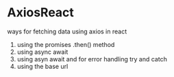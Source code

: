 # AxiosReact
ways for fetching data using axios in react

1) using the promises .then() method
2) using async await 
3) using asyn await and for error handling try and catch
4) using the base url
